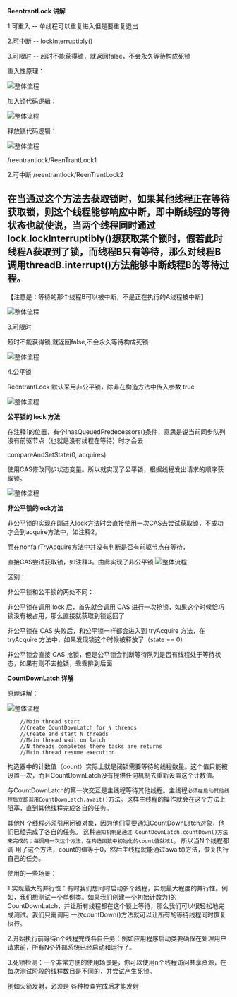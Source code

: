 
**ReentrantLock 讲解**

1.可重入 -- 单线程可以重复进入但是要重复退出

2.可中断 -- lockInterruptibly()
 
3.可限时 -- 超时不能获得锁，就返回false，不会永久等待构成死锁

重入性原理：

![整体流程](https://raw.githubusercontent.com/qiurunze123/imageall/master/threadnew24.png)

加入锁代码逻辑：

![整体流程](https://raw.githubusercontent.com/qiurunze123/imageall/master/threadnew22.png)

释放锁代码逻辑：

![整体流程](https://raw.githubusercontent.com/qiurunze123/imageall/master/threadnew23.png)

/reentrantlock/ReenTrantLock1

2.可中断 /reentrantlock/ReenTrantLock2

在当通过这个方法去获取锁时，如果其他线程正在等待获取锁，则这个线程能够响应中断，即中断线程的等待状态也就使说，当两个线程同时通过lock.lockInterruptibly()想获取某个锁时，假若此时线程A获取到了锁，而线程B只有等待，那么对线程B调用threadB.interrupt()方法能够中断线程B的等待过程。
  --------------------- 
  
【注意是：等待的那个线程B可以被中断，不是正在执行的A线程被中断】

![整体流程](https://raw.githubusercontent.com/qiurunze123/imageall/master/threadnew25.png)

3.可限时

超时不能获得锁,就返回false,不会永久等待构成死锁

![整体流程](https://raw.githubusercontent.com/qiurunze123/imageall/master/threadnew26.png)

4.公平锁

ReentrantLock 默认采用非公平锁，除非在构造方法中传入参数 true 

![整体流程](https://raw.githubusercontent.com/qiurunze123/imageall/master/threadnew27.png)

**公平锁的 lock 方法**

在注释1的位置，有个!hasQueuedPredecessors()条件，意思是说当前同步队列没有前驱节点（也就是没有线程在等待）时才会去

compareAndSetState(0, acquires)

使用CAS修改同步状态变量。所以就实现了公平锁，根据线程发出请求的顺序获取锁。

![整体流程](https://raw.githubusercontent.com/qiurunze123/imageall/master/threadnew28.png)

**非公平锁的lock方法**

非公平锁的实现在刚进入lock方法时会直接使用一次CAS去尝试获取锁，不成功才会到acquire方法中，如注释2。

而在nonfairTryAcquire方法中并没有判断是否有前驱节点在等待，

直接CAS尝试获取锁，如注释3。由此实现了非公平锁
![整体流程](https://raw.githubusercontent.com/qiurunze123/imageall/master/threadnew29.png)

区别：

非公平锁和公平锁的两处不同：

非公平锁在调用 lock 后，首先就会调用 CAS 进行一次抢锁，如果这个时候恰巧锁没有被占用，那么直接就获取到锁返回了

非公平锁在 CAS 失败后，和公平锁一样都会进入到 tryAcquire 方法，在 tryAcquire 方法中，如果发现锁这个时候被释放了（state == 0）

非公平锁会直接 CAS 抢锁，但是公平锁会判断等待队列是否有线程处于等待状态，如果有则不去抢锁，乖乖排到后面

**CountDownLatch 详解**

原理详解：

![整体流程](https://raw.githubusercontent.com/qiurunze123/imageall/master/threadnew40.png)

        //Main thread start
        //Create CountDownLatch for N threads
        //Create and start N threads
        //Main thread wait on latch
        //N threads completes there tasks are returns
        //Main thread resume execution
        
构造器中的计数值（count）实际上就是闭锁需要等待的线程数量。这个值只能被设置一次，而且CountDownLatch没有提供任何机制去重新设置这个计数值。

与CountDownLatch的第一次交互是主线程等待其他线程。主线程`必须在启动其他线程后立即调用CountDownLatch.await()`方法。这样主线程的操作就会在这个方法上阻塞，直到其他线程完成各自的任务。

其他N 个线程必须引用闭锁对象，因为他们需要通知CountDownLatch对象，他们已经完成了各自的任务。
这种`通知机制是通过 CountDownLatch.countDown()方法来完成的；每调用一次这个方法，在构造函数中初始化的count值就减1`。
所以当N个线程都调 用了这个方法，count的值等于0，然后主线程就能通过await()方法，恢复执行自己的任务。

使用的一些场景：

1.实现最大的并行性：有时我们想同时启动多个线程，实现最大程度的并行性。例如，我们想测试一个单例类。如果我们创建一个初始计数为1的CountDownLatch，并让所有线程都在这个锁上等待，那么我们可以很轻松地完成测试。我们只需调用 一次countDown()方法就可以让所有的等待线程同时恢复执行。

2.开始执行前等待n个线程完成各自任务：例如应用程序启动类要确保在处理用户请求前，所有N个外部系统已经启动和运行了。

3.死锁检测：一个非常方便的使用场景是，你可以使用n个线程访问共享资源，在每次测试阶段的线程数目是不同的，并尝试产生死锁。

例如火箭发射，必须是 各种检查完成后才能发射